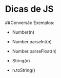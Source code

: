 # Dicas de JS

##Conversão
Exemplos:
- Number(n)
- Number.parseInt(n)
- Number.parseFloat(n)

- String(n)
- n.toString()

